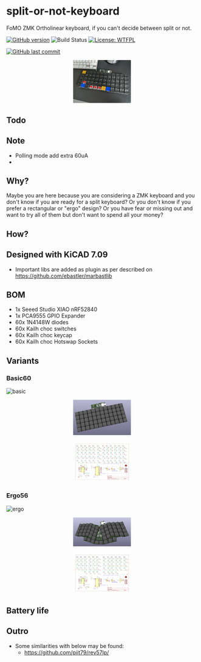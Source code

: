 # split-or-not-keyboard

FoMO ZMK Ortholinear keyboard, if you can't decide between split or not.

[![GitHub version](https://img.shields.io/github/v/release/ldab/split-or-not-keyboard?include_prereleases)](https://github.com/ldab/split-or-not-keyboard/releases/latest)
![Build Status](https://github.com/ldab/split-or-not-keyboard/actions/workflows/workflow.yml/badge.svg)
[![License: WTFPL](http://www.wtfpl.net/wp-content/uploads/2012/12/wtfpl-badge-2.png)](https://github.com/ldab/split-or-not-keyboard/blob/master/LICENSE)

[![GitHub last commit](https://img.shields.io/github/last-commit/ldab/split-or-not-keyboard.svg?style=social)](https://github.com/ldab/split-or-not-keyboard)

<p align="center">
  <img src=".github/PXL_20231230_114352764.jpg" width="30%">
</p>

## Todo

## Note

- Polling mode add extra 60uA
-

## Why?

Maybe you are here because you are considering a ZMK keyboard and you don't know if you are ready for a split keyboard? Or you don't know if you prefer a rectangular or "ergo" design? Or you have fear or missing out and want to try all of them but don't want to spend all your money?

## How?

## Designed with KiCAD 7.09

- Important libs are added as plugin as per described on https://github.com/ebastler/marbastlib

## BOM

* 1x Seeed Studio XIAO nRF52840
* 1x PCA9555 GPIO Expander
* 60x 1N4148W diodes
* 60x Kailh choc switches
* 60x Kailh choc keycap
* 60x Kailh choc Hotswap Sockets

## Variants

### Basic60

![basic](./basic)

<p align="center">
  <img src="basic/3D/basic60-3D_top30deg.png" width="30%">
</p>

<p align="center">
  <img src="basic/Schematic/basic60-schematic.svg" width="30%">
</p>

### Ergo56

![ergo](./ergo)

<p align="center">
  <img src="ergo/3D/ergo56-3D_top30deg.png" width="30%">
</p>

<p align="center">
  <img src="ergo/Schematic/ergo56-schematic.svg" width="30%">
</p>

## Battery life



## Outro

- Some similarities with below may be found:
  - https://github.com/piit79/rev57lp/
